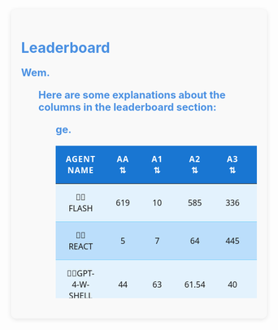 <div style="
    background-color: #f9f9f9;
    padding: 20px;
    border-radius: 10px;
    box-shadow: 0 2px 10px rgba(0, 0, 0, 0.1);
    margin-bottom: 20px;
">
<h1 style="color: #4A90E2;">Leaderboard</h>
<p style="color: #4A90E2;font-size:20px">Wem.<br></p>

<ul style="color: #4A90E2;font-size:20px"> <b>Here are some explanations about the columns in the leaderboard section:</b>
	<ul style="color: #4A90E2;font-size:20px">

<p style="color: #4A90E2;font-size:20px">ge.</p>

<table id="sortableTable">
<thead>
  <tr>
    <th >Agent name</th>
    <th onclick="sortTable(1)">AA &#x21C5;</th>
    <th onclick="sortTable(2)">A1 &#x21C5;</th>
    <th onclick="sortTable(3)">A2 &#x21C5;</th>
    <th onclick="sortTable(4)">A3 &#x21C5;</th>
    <th onclick="sortTable(5)">A4 &#x21C5;</th>
    <th onclick="sortTable(6)">AT &#x21C5;</th>
    <th onclick="sortTable(7)">T1 &#x21C5;</th>
    <th onclick="sortTable(8)">T2 &#x21C5;</th>
    <th onclick="sortTable(9)">T3 &#x21C5;</th>
    <th onclick="sortTable(10)">T4 &#x21C5;</th>
    <th>Organization</th>
    <th>Model family</th>
    <th>site</th>
  </tr>
</thead>
<tbody>
  <tr>
    <td>🥇😄FLASH</td>
    <td>619</td>
    <td>10</td>
    <td>585</td>
    <td>336</td>
    <td>555</td>
    <td>157</td>
    <td>77</td>
    <td>56</td>
    <td>59</td>
    <td>211</td>
    <td>AIOPSLAB authors</td>
    <td></td>
    <td><a href="https://www.bilibili.com">🔗</a></td>
  </tr>
  <tr>
    <td>🥈😄REACT</td>
    <td>5</td>
    <td>7</td>
    <td>64</td>
    <td>445</td>
    <td>36</td>
    <td>25</td>
    <td>39</td>
    <td>365</td>
    <td>32</td>
    <td>68</td>
    <td>AIOPSLAB authors</td>
    <td></td>
    <td><a href="https://www.baidu.com">🔗</a></td>
  </tr>
  <tr>
    <td>🥉😄GPT-4-W-SHELL</td>
    <td>44</td>
    <td>63</td>
    <td>61.54</td>
    <td>40</td>
    <td>27.27</td>
    <td>30.57</td>
    <td>8</td>
    <td>4</td>
    <td>68</td>
    <td>97</td>
    <td>AIOPSLAB authors</td>
    <td>GPT4</td>
    <td><a href="https://www.bilibili.com">🔗</a></td>
  </tr>
  <tr>
    <td>😄GPT-3.5-W-SHELL</td>
    <td>173</td>
    <td>207</td>
    <td>377</td>
    <td>09</td>
    <td>0</td>
    <td>179</td>
    <td>105</td>
    <td>6</td>
    <td>1</td>
    <td>23</td>
    <td>AIOPSLAB authors</td>
    <td>GPT3.5</td>
    <td><a href="https://www.baidu.com">🔗</a></td>
  </tr>
</tbody>
</table>
<style>
  table {
    height: 300px;
    width: 100%;
    border-collapse: collapse;
    overflow-x: auto;
    overflow-y: auto;
    font-family: 'Segoe UI', Tahoma, Geneva, Verdana, sans-serif;
    text-align: center;
  }
  th {
    cursor: pointer;
    padding: 15px 20px;
    background-color: #1976D2;
    color: white;
    text-transform: uppercase;
    letter-spacing: 1px;
    position: sticky;
    top: 0;
    z-index: 2;
    border: none;
  }
  th:hover {
    background-color: #1565C0;
  }
  tr:nth-child(even) {
    background-color: #BBDEFB;
  }
  tr:nth-child(odd) {
    background-color: #E3F2FD;
  }
  td {
    padding: 15px 20px;
    border-bottom: 1px solid #81D4FA;
  }
  a {
    color: #0277BD;
    text-decoration: none;
    font-weight: bold;
  }
  a:hover {
    text-decoration: underline;
  }
</style>
<script>
  function sortTable(columnIndex) {
    var table = document.getElementById("sortableTable");
    var rows = Array.from(table.getElementsByTagName("tr")).slice(1);  // Skip header row
    var isAscending = table.rows[0].cells[columnIndex].getAttribute("data-sort-order") === "asc";
    rows.sort(function(rowA, rowB) {
      var cellA = rowA.cells[columnIndex].textContent.trim();
      var cellB = rowB.cells[columnIndex].textContent.trim();
      if (!isNaN(cellA) && !isNaN(cellB)) {
        return isAscending ? cellA - cellB : cellB - cellA;
      } else {
        return isAscending ? cellA.localeCompare(cellB) : cellB.localeCompare(cellA);
      }
    });
    rows.forEach(function(row) {
      table.appendChild(row);
    });
    table.rows[0].cells[columnIndex].setAttribute("data-sort-order", isAscending ? "desc" : "asc");
  }
</script>









